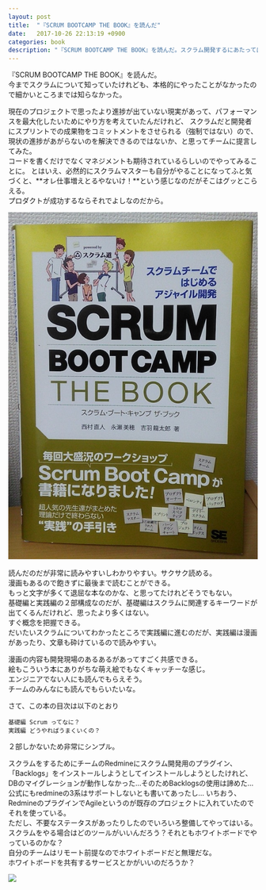 ```yaml
---
layout: post
title:  "『SCRUM BOOTCAMP THE BOOK』を読んだ"
date:   2017-10-26 22:13:19 +0900
categories: book
description: "『SCRUM BOOTCAMP THE BOOK』を読んだ。スクラム開発するにあたってはバイブルのような本。わかりやすく読みやすい。スクラムマスターだけでなく、これからスクラム開発をする・関わる開発者やプロダクトオーナーにも是非読んでもらいたい本。とてもよい。"
---
```


『SCRUM BOOTCAMP THE BOOK』を読んだ。  
今までスクラムについて知っていたけれども、本格的にやったことがなかったので細かいところまでは知らなかった。  

現在のプロジェクトで思ったより進捗が出ていない現実があって、パフォーマンスを最大化したいためにやり方を考えていたんだけれど、
スクラムだと開発者にスプリントでの成果物をコミットメントをさせられる（強制ではない）ので、
現状の進捗があがらないのを解決できるのではないか、と思ってチームに提言してみた。  
コードを書くだけでなくマネジメントも期待されているらしいのでやってみることに。
とはいえ、必然的にスクラムマスターも自分がやることになってふと気づくと、**オレ仕事増えとるやないけ！**という感じなのだがそこはグッとこらえる。  
プロダクトが成功するならそれでよしなのだから。

![scrum-bootcamp-book](/public/image/20171026/scrum-bootcamp.jpg)  

読んだのだが非常に読みやすいしわかりやすい。サクサク読める。  
漫画もあるので飽きずに最後まで読むことができる。  
もっと文字が多くて退屈な本なのかな、と思ってたけれどそうでもない。  
基礎編と実践編の２部構成なのだが、基礎編はスクラムに関連するキーワードが出てくるんだけれど、思ったより多くはない。  
すぐ概念を把握できる。  
だいたいスクラムについてわかったところで実践編に進むのだが、実践編は漫画があったり、文章も砕けているので読みやすい。

漫画の内容も開発現場のあるあるがあってすごく共感できる。  
絵もこういう本にありがちな萌え絵でもなくキャッチーな感じ。  
エンジニアでない人にも読んでもらえそう。  
チームのみんなにも読んでもらいたいな。

さて、この本の目次は以下のとおり  

```
基礎編 Scrum ってなに？
実践編 どうやればうまくいくの？
```

２部しかないため非常にシンプル。  

スクラムをするためにチームのRedmineにスクラム開発用のプラグイン、「Backlogs」をインストールしようとしてインストールしようとしたけれど、
DBのマイグレーションが動作しなかった…そのためBacklogsの使用は諦めた…公式にもredmineの3系はサポートしないとも書いてあったし…
いちおう、RedmineのプラグインでAgileというのが既存のプロジェクトに入れていたのでそれを使っている。  
ただし、不要なステータスがあったりしたのでいろいろ整備してやってはいる。  
スクラムをやる場合はどのツールがいいんだろう？それともホワイトボードでやっているのかな？  
自分のチームはリモート前提なのでホワイトボードだと無理だな。  
ホワイトボードを共有するサービスとかがいいのだろうか？

<a target="_blank"  href="https://www.amazon.co.jp/gp/product/4798129712/ref=as_li_tl?ie=UTF8&camp=247&creative=1211&creativeASIN=4798129712&linkCode=as2&tag=pinekta02-22&linkId=586649d70b11a4ed2f7c27282d86a6e6"><img border="0" src="//ws-fe.amazon-adsystem.com/widgets/q?_encoding=UTF8&MarketPlace=JP&ASIN=4798129712&ServiceVersion=20070822&ID=AsinImage&WS=1&Format=_SL250_&tag=pinekta02-22" ></a><img src="//ir-jp.amazon-adsystem.com/e/ir?t=pinekta02-22&l=am2&o=9&a=4798129712" width="1" height="1" border="0" alt="" style="border:none !important; margin:0px !important;" />
